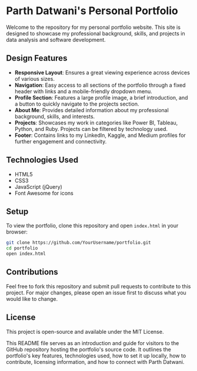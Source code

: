 # Parth Datwani's Personal Portfolio

Welcome to the repository for my personal portfolio website. This site is designed to showcase my professional background, skills, and projects in data analysis and software development.

## Design Features

- **Responsive Layout**: Ensures a great viewing experience across devices of various sizes.
- **Navigation**: Easy access to all sections of the portfolio through a fixed header with links and a mobile-friendly dropdown menu.
- **Profile Section**: Features a large profile image, a brief introduction, and a button to quickly navigate to the projects section.
- **About Me**: Provides detailed information about my professional background, skills, and interests.
- **Projects**: Showcases my work in categories like Power BI, Tableau, Python, and Ruby. Projects can be filtered by technology used.
- **Footer**: Contains links to my LinkedIn, Kaggle, and Medium profiles for further engagement and connectivity.

## Technologies Used

- HTML5
- CSS3
- JavaScript (jQuery)
- Font Awesome for icons

## Setup

To view the portfolio, clone this repository and open `index.html` in your browser:

```bash
git clone https://github.com/YourUsername/portfolio.git
cd portfolio
open index.html
```
## Contributions
Feel free to fork this repository and submit pull requests to contribute to this project. For major changes, please open an issue first to discuss what you would like to change.

## License
This project is open-source and available under the MIT License.

This README file serves as an introduction and guide for visitors to the GitHub repository hosting the portfolio's source code. It outlines the portfolio's key features, technologies used, how to set it up locally, how to contribute, licensing information, and how to connect with Parth Datwani.
